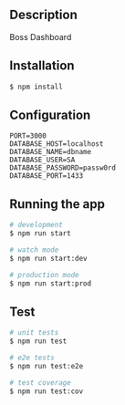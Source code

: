 
## Description

Boss Dashboard

## Installation

```bash
$ npm install
```

## Configuration

```dotenv
PORT=3000
DATABASE_HOST=localhost
DATABASE_NAME=dbname
DATABASE_USER=SA
DATABASE_PASSWORD=passw0rd
DATABASE_PORT=1433
```

## Running the app

```bash
# development
$ npm run start

# watch mode
$ npm run start:dev

# production mode
$ npm run start:prod
```

## Test

```bash
# unit tests
$ npm run test

# e2e tests
$ npm run test:e2e

# test coverage
$ npm run test:cov
```
